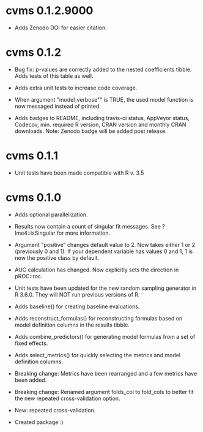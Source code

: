 # cvms 0.1.2.9000

* Adds Zenodo DOI for easier citation.

# cvms 0.1.2

* Bug fix: p-values are correctly added to the nested coefficients tibble. Adds tests of this table as well.

* Adds extra unit tests to increase code coverage.

* When argument "model_verbose"" is TRUE, the used model function is now messaged instead of printed.

* Adds badges to README, including travis-ci status, AppVeyor status, 
Codecov, min. required R version, CRAN version and monthly CRAN downloads. Note: Zenodo badge will be added post release.

# cvms 0.1.1

* Unit tests have been made compatible with R v. 3.5

# cvms 0.1.0

* Adds optional parallelization.

* Results now contain a count of singular fit messages. See ?lme4::isSingular for more information.

* Argument "positive" changes default value to 2. Now takes either 1 or 2 (previously 0 and 1). If your dependent variable has values 0 and 1, 1 is now the positive class by default.

* AUC calculation has changed. Now explicitly sets the direction in pROC::roc.

* Unit tests have been updated for the new random sampling generator in R 3.6.0. They will NOT run previous versions of R. 

* Adds baseline() for creating baseline evaluations.

* Adds reconstruct_formulas() for reconstructing formulas based on model definition columns in the results tibble.

* Adds combine_predictors() for generating model formulas from a set of fixed effects.

* Adds select_metrics() for quickly selecting the metrics and model definition columns.

* Breaking change: Metrics have been rearranged and a few metrics have been added.  

* Breaking change: Renamed argument folds_col to fold_cols to better fit the new repeated cross-validation option.  

* New: repeated cross-validation.  

* Created package :)  
